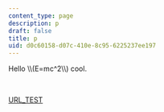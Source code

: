 ```yaml
---
content_type: page
description: p
draft: false
title: p
uid: d0c60158-d07c-410e-8c95-6225237ee197
---
```

Hello \\\\(E=mc^2\\\\) cool.

 

[URL\_TEST](http://www.google.com/url_%28with%29ter%28%29_test/)